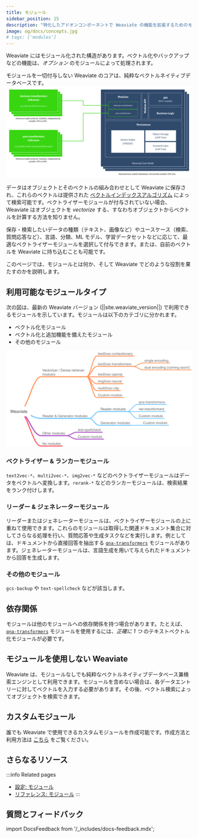 ```yaml
---
title: モジュール
sidebar_position: 15
description: "特化したアドオンコンポーネントで Weaviate の機能を拡張するためのモジュラーアーキテクチャの概要。"
image: og/docs/concepts.jpg
# tags: ['modules']
---
```

<!-- :::caution Migrated From:
- Combines theoretical explanations from `Configuration/Modules` + `Modules/Index`. e.g.:
  - `Introduction` is from `Configuration/Modules`
  - `Vectorization modules (Dense Retriever modules)` is from `Modules/Index`
::: -->

 Weaviate にはモジュール化された構造があります。ベクトル化やバックアップなどの機能は、*オプション* のモジュールによって処理されます。

モジュールを一切付与しない  Weaviate  のコアは、純粋なベクトルネイティブデータベースです。
[![Weaviate モジュールの紹介](./img/weaviate-module-diagram.svg "Weaviate モジュール図")](./img/weaviate-module-diagram.svg)

データはオブジェクトとそのベクトルの組み合わせとして  Weaviate  に保存され、これらのベクトルは提供された [ベクトルインデックスアルゴリズム](../concepts/indexing/vector-index.md) によって検索可能です。ベクトライザーモジュールが付与されていない場合、 Weaviate  はオブジェクトを *vectorize* する、すなわちオブジェクトからベクトルを計算する方法を知りません。

保存・検索したいデータの種類（テキスト、画像など）やユースケース（検索、質問応答など）、言語、分類、ML モデル、学習データセットなどに応じて、最適なベクトライザーモジュールを選択して付与できます。または、自前のベクトルを  Weaviate  に持ち込むことも可能です。

このページでは、モジュールとは何か、そして Weaviate でどのような役割を果たすのかを説明します。


## 利用可能なモジュールタイプ

次の図は、最新の  Weaviate  バージョン (||site.weaviate_version||) で利用できるモジュールを示しています。モジュールは以下のカテゴリに分かれます。

- ベクトル化モジュール
- ベクトル化と追加機能を備えたモジュール
- その他のモジュール

![Weaviate module ecosystem](./img/weaviate-modules.png "Weaviate module ecosystem")

### ベクトライザー & ランカーモジュール

`text2vec-*`、`multi2vec-*`、`img2vec-*` などのベクトライザーモジュールはデータをベクトルへ変換します。`rerank-*` などのランカーモジュールは、検索結果をランク付けします。

### リーダー & ジェネレーターモジュール

リーダーまたはジェネレーターモジュールは、ベクトライザーモジュールの上に重ねて使用できます。これらのモジュールは取得した関連ドキュメント集合に対してさらなる処理を行い、質問応答や生成タスクなどを実行します。例としては、ドキュメントから直接回答を抽出する [`qna-transformers`](../modules/qna-transformers.md) モジュールがあります。ジェネレーターモジュールは、言語生成を用いて与えられたドキュメントから回答を生成します。

### その他のモジュール

`gcs-backup` や `text-spellcheck` などが該当します。

## 依存関係

モジュールは他のモジュールへの依存関係を持つ場合があります。たとえば、[`qna-transformers`](../modules/qna-transformers.md) モジュールを使用するには、*正確に 1 つ* のテキストベクトル化モジュールが必要です。

## モジュールを使用しない Weaviate

 Weaviate  は、モジュールなしでも純粋なベクトルネイティブデータベース兼検索エンジンとして利用できます。モジュールを含めない場合は、各データエントリーに対してベクトルを入力する必要があります。その後、ベクトル検索によってオブジェクトを検索できます。

## カスタムモジュール

誰でも  Weaviate  で使用できるカスタムモジュールを作成可能です。作成方法と利用方法は [こちら](../modules/custom-modules.md) をご覧ください。

## さらなるリソース

:::info Related pages
- [設定: モジュール](../configuration/modules.md)
- [リファレンス: モジュール](../modules/index.md)
:::

## 質問とフィードバック

import DocsFeedback from '/_includes/docs-feedback.mdx';

<DocsFeedback/>